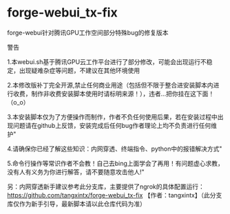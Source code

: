 # forge-webui_tx-fix
forge-webui针对腾讯GPU工作空间部分特殊bug的修复版本

警告

1.本webui.sh基于腾讯GPU云工作平台进行了部分修改，可能会出现运行不稳定，出现疑难杂症等问题，不建议在其他环境使用

2.本修改版补丁完全开源,禁止任何商业用途（包括但不限于整合进安装脚本内进行收费，制作非收费安装脚本使用时请标明来源！），违者...把你挂在这下面！（o_o）

3.本安装脚本仅为了方便操作而制作，作者不负任何使用后果，若在安装过程中出现问题请在github上反馈，安装完成后任何bug作者理论上均不负责进行任何维护"

4.请确保你已经了解这些知识：内网穿透、终端指令、python中的报错解决方式"

5.命令行操作等常识作者不会教！自己去bing上面学会了再用！有问题虚心求教，没有人有义务为你进行解答，请不要随意攻击他人!"

另：内网穿透新手建议参考此分支库，主要提供了ngrok的具体配置运行：https://github.com/tangxintx/forge-webui_tx-fix         【作者：tangxintx】（此分支库仅作为新手引导，最新脚本请以此仓库代码为准）
